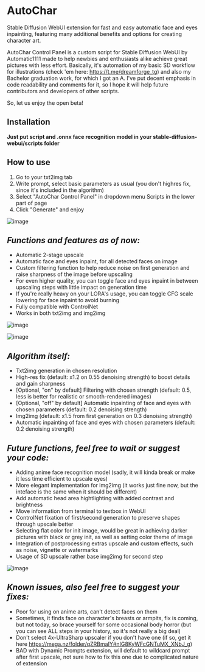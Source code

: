 # AutoChar
Stable Diffusion WebUI extension for fast and easy automatic face and eyes inpainting, featuring many additional benefits and options for creating character art.

AutoChar Control Panel is a custom script for Stable Diffusion WebUI by Automatic1111 made to help newbies and enthusiasts alike achieve great pictures with less effort.
Basically, it's automation of my basic SD workflow for illustrations (check 'em here: https://t.me/dreamforge_tg) and also my Bachelor graduation work, for which I got an A. I've put decent emphasis in code readability and comments for it, so I hope it will help future contributors and developers of other scripts. 

So, let us enjoy the open beta!

## Installation
**Just put script and .onnx face recognition model in your stable-diffusion-webui/scripts folder**

## How to use
1. Go to your txt2img tab
2. Write prompt, select basic parameters as usual (you don't highres fix, since it's included in the algorithm)
3. Select "AutoChar Control Panel" in dropdown menu Scripts in the lower part of page
4. Click "Generate" and enjoy

![image](https://github.com/alexv0iceh/AutoChar/assets/74978526/798a92e9-0105-4b39-85b6-5b89048a108e)

## _Functions and features as of now:_
- Automatic 2-stage upscale
- Automatic face and eyes inpaint, for all detected faces on image
- Custom filtering function to help reduce noise on first generation and raise sharpness of the image before upscaling
- For even higher quality, you can toggle face and eyes inpaint in between upscaling steps with little impact on generation time
- If you're really heavy on your LORA's usage, you can toggle CFG scale lowering for face inpaint to avoid burning
- Fully compatible with ControlNet
- Works in both txt2img and img2img

![image](https://github.com/alexv0iceh/AutoChar/assets/74978526/36794ff7-6c07-4356-8268-28f93ab63556)


![image](https://github.com/alexv0iceh/AutoChar/assets/74978526/2b60ba4f-86af-4c53-a4f3-2d85d3f03e10)

## _Algorithm itself:_
- Txt2img generation in chosen resolution
- High-res fix (default: x1.2 on 0.55 denoising strength) to boost details and gain sharpness
- [Optional, "on" by default] Filtering with chosen strength (default: 0.5, less is better for realistic or smooth-rendered images)
- [Optional, "off" by default] Automatic inpainting of face and eyes with chosen parameters (default: 0.2 denoising strength)
- Img2img (default: x1.5 from first generation on 0.3 denoising strength)
- Automatic inpainting of face and eyes with chosen parameters (default: 0.2 denoising strength)

## _Future functions, feel free to wait or suggest your code:_
- Adding anime face recognition model (sadly, it will kinda break or make it less time efficient to upscale eyes)
- More elegant implementation for img2img (it works just fine now, but the inteface is the same when it should be different)
- Add automatic head area hightlighting with added contrast and brightness
- Move information from terminal to textbox in WebUI
- ControlNet fixation of first/second generation to preserve shapes through upscale better
- Selecting flat color for init image, would be great in achieving darker pictures with black or grey init, as well as setting color theme of image
- Integration of postprocessing extras upscale and custom effects, such as noise, vignette or watermarks
- Usage of SD upscale rather base img2img for second step
  
![image](https://github.com/alexv0iceh/AutoChar/assets/74978526/4da581ed-3e00-4abc-88e3-f41710f37cee)

## _Known issues, also feel free to suggest your fixes:_
- Poor for using on anime arts, can't detect faces on them
- Sometimes, it finds face on character's breasts or armpits, fix is coming, but not today, so brace yourself for some occasional body horror (but you can see ALL steps in your history, so it's not really a big deal)
- Don't select 4x-UltraSharp upscaler if you don't have one (if so, get it here https://mega.nz/folder/qZRBmaIY#nIG8KyWFcGNTuMX_XNbJ_g)
- BAD with Dynamic Prompts extension, will default to wildcard prompt after first upscale, not sure how to fix this one due to complicated nature of extension
